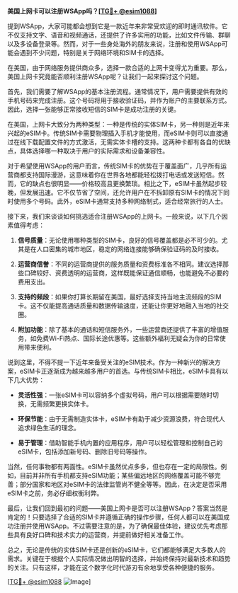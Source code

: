 **美国上网卡可以注册WSApp吗？[[TG💪+ @esim1088](https://t.me/s/esim1088)]**

提到WSApp，大家可能都会想到它是一款近年来非常受欢迎的即时通讯软件。它不仅支持文字、语音和视频通话，还提供了许多实用的功能，比如文件传输、群聊以及多设备登录等。然而，对于一些身处海外的朋友来说，注册和使用WSApp可能会遇到不少问题，特别是关于网络环境和SIM卡的选择。

在美国，由于网络服务提供商众多，选择一款合适的上网卡变得尤为重要。那么，美国上网卡究竟能否顺利注册WSApp呢？让我们一起来探讨这个问题。

首先，我们需要了解WSApp的基本注册流程。通常情况下，用户需要提供有效的手机号码来完成注册。这个号码将用于接收验证码，并作为账户的主要联系方式。因此，选择一张能够正常接收短信的SIM卡是成功注册的关键。

在美国，上网卡大致分为两种类型：一种是传统的实体SIM卡，另一种则是近年来兴起的eSIM卡。传统SIM卡需要物理插入手机才能使用，而eSIM卡则可以直接通过在线下载配置文件的方式激活，无需实体卡槽的支持。这两种卡都有各自的优缺点，具体选择哪一种取决于用户的实际需求和设备兼容性。

对于希望使用WSApp的用户而言，传统SIM卡的优势在于覆盖面广，几乎所有运营商都支持国际漫游，这意味着你在世界各地都能轻松拨打电话或发送短信。然而，它的缺点也很明显——价格较高且更换繁琐。相比之下，eSIM卡虽然起步较晚，但发展迅速。它不仅节省了空间，还允许用户在不拆卸原有SIM卡的情况下同时使用多个号码。此外，eSIM卡通常支持多种网络制式，适合经常旅行的人士。

接下来，我们来谈谈如何挑选适合注册WSApp的上网卡。一般来说，以下几个因素值得考虑：

1. **信号质量**：无论使用哪种类型的SIM卡，良好的信号覆盖都是必不可少的。尤其是在人口密集的城市地区，稳定的网络连接能够确保验证码的及时接收。
   
2. **运营商信誉**：不同的运营商提供的服务质量和资费标准各不相同。建议选择那些口碑较好、资费透明的运营商，这样既能保证通信顺畅，也能避免不必要的费用支出。

3. **支持的频段**：如果你打算长期留在美国，最好选择支持当地主流频段的SIM卡。这不仅能提高通话质量和数据传输速度，还能让你更好地融入当地的社交圈。

4. **附加功能**：除了基本的通话和短信服务外，一些运营商还提供了丰富的增值服务，如免费Wi-Fi热点、国际长途优惠等。这些额外福利无疑会为你的日常使用带来便利。

说到这里，不得不提一下近年来备受关注的eSIM技术。作为一种新兴的解决方案，eSIM卡正逐渐成为越来越多用户的首选。与传统SIM卡相比，eSIM卡具有以下几大优势：

- **灵活性强**：一张eSIM卡可以容纳多个虚拟号码，用户可以根据需要随时切换，无需频繁更换实体卡。
  
- **环保节能**：由于无需制造实体卡，eSIM卡有助于减少资源浪费，符合现代人追求绿色生活的理念。

- **易于管理**：借助智能手机内置的应用程序，用户可以轻松管理和控制自己的eSIM卡，包括添加新号码、删除旧号码等操作。

当然，任何事物都有两面性。eSIM卡虽然优点多多，但也存在一定的局限性。例如，目前并非所有手机都支持eSIM功能；某些偏远地区的网络覆盖可能不够完善；部分国家和地区对eSIM卡的法律监管尚不健全等等。因此，在决定是否采用eSIM卡之前，务必仔细权衡利弊。

最后，让我们回到最初的问题——美国上网卡是否可以注册WSApp？答案当然是肯定的！只要选择了合适的SIM卡并遵循正确的操作步骤，任何人都可以在美国成功注册并使用WSApp。不过需要注意的是，为了确保最佳体验，建议优先考虑那些具有良好口碑和技术实力的运营商，并提前做好相关准备工作。

总之，无论是传统的实体SIM卡还是创新的eSIM卡，它们都能够满足大多数人的需求。关键在于根据个人实际情况做出明智的选择，并始终保持对最新技术和趋势的关注。只有这样，才能在这个数字化时代游刃有余地享受各种便捷的服务。

[[TG💪+ @esim1088](https://t.me/s/esim1088) ![Image](https://i.postimg.cc/4NQfJmqS/Snipaste-2025-05-13-00-14-12.png)]